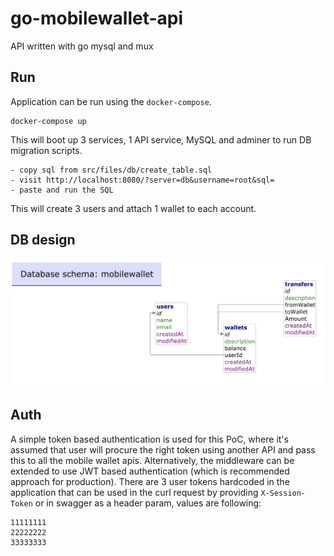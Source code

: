 # go-mobilewallet-api

API written with go mysql and mux

## Run
Application can be run using the `docker-compose`.
```
docker-compose up
```
This will boot up 3 services, 1 API service, MySQL and adminer to run DB migration scripts.

```
- copy sql from src/files/db/create_table.sql
- visit http://localhost:8080/?server=db&username=root&sql=
- paste and run the SQL
```
This will create 3 users and attach 1 wallet to each account.

## DB design
![](./src/files/images/db-design.png)

## Auth
A simple token based authentication is used for this PoC, where it's assumed that user will procure the right token using 
another API and pass this to all the mobile wallet apis.
Alternatively, the middleware can be extended to use JWT based authentication (which is recommended approach for production).
There are 3 user tokens hardcoded in the application that can be used in the curl request by providing `X-Session-Token`
or in swagger as a header param, values are following:
```
11111111
22222222
33333333
```
